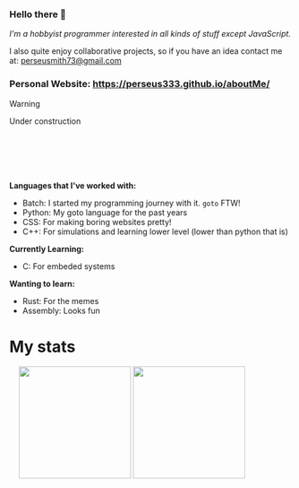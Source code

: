 ### Hello there 👋

*I'm a hobbyist programmer interested in all kinds of stuff except JavaScript.* 

I also quite enjoy collaborative projects, so if you have an idea contact me at: perseusmith73@gmail.com


### Personal Website: https://perseus333.github.io/aboutMe/

>[!Warning]
>Under construction

# ㅤ

**Languages that I've worked with:**
- Batch: I started my programming journey with it. `goto` FTW!
- Python: My goto language for the past years
- CSS: For making boring websites pretty!
- C++: For simulations and learning lower level (lower than python that is)

**Currently Learning:**
- C: For embeded systems

**Wanting to learn:**
- Rust: For the memes
- Assembly: Looks fun

<h1>My stats</h1>

ㅤ
<a>
  <img height=200 align=center src="https://github-readme-stats.vercel.app/api?username=Perseus333&hide_border=true&theme=tokyonight&hide_rank=true" />
</a>
<a>
  <img height=200 align=center src="https://github-readme-stats.vercel.app/api/top-langs/?username=Perseus333&exclude_repo=github-readme-stats,omputer-Assistant&layout=compact&hide_progress=true&theme=tokyonight&hide_border=true" />
</a>
